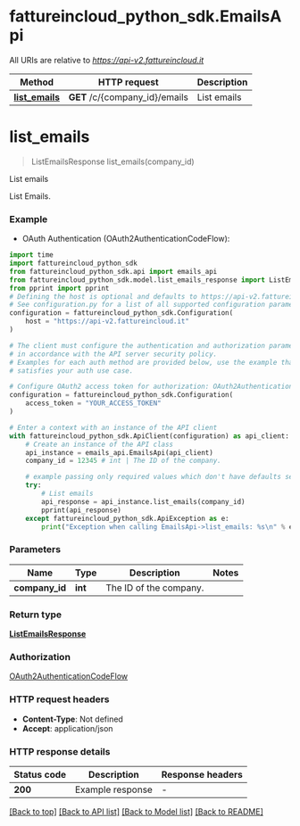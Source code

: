# fattureincloud_python_sdk.EmailsApi

All URIs are relative to *https://api-v2.fattureincloud.it*

Method | HTTP request | Description
------------- | ------------- | -------------
[**list_emails**](EmailsApi.md#list_emails) | **GET** /c/{company_id}/emails | List emails


# **list_emails**
> ListEmailsResponse list_emails(company_id)

List emails

List Emails.

### Example

* OAuth Authentication (OAuth2AuthenticationCodeFlow):

```python
import time
import fattureincloud_python_sdk
from fattureincloud_python_sdk.api import emails_api
from fattureincloud_python_sdk.model.list_emails_response import ListEmailsResponse
from pprint import pprint
# Defining the host is optional and defaults to https://api-v2.fattureincloud.it
# See configuration.py for a list of all supported configuration parameters.
configuration = fattureincloud_python_sdk.Configuration(
    host = "https://api-v2.fattureincloud.it"
)

# The client must configure the authentication and authorization parameters
# in accordance with the API server security policy.
# Examples for each auth method are provided below, use the example that
# satisfies your auth use case.

# Configure OAuth2 access token for authorization: OAuth2AuthenticationCodeFlow
configuration = fattureincloud_python_sdk.Configuration(
    access_token = "YOUR_ACCESS_TOKEN"
)

# Enter a context with an instance of the API client
with fattureincloud_python_sdk.ApiClient(configuration) as api_client:
    # Create an instance of the API class
    api_instance = emails_api.EmailsApi(api_client)
    company_id = 12345 # int | The ID of the company.

    # example passing only required values which don't have defaults set
    try:
        # List emails
        api_response = api_instance.list_emails(company_id)
        pprint(api_response)
    except fattureincloud_python_sdk.ApiException as e:
        print("Exception when calling EmailsApi->list_emails: %s\n" % e)
```


### Parameters

Name | Type | Description  | Notes
------------- | ------------- | ------------- | -------------
 **company_id** | **int**| The ID of the company. |

### Return type

[**ListEmailsResponse**](ListEmailsResponse.md)

### Authorization

[OAuth2AuthenticationCodeFlow](../README.md#OAuth2AuthenticationCodeFlow)

### HTTP request headers

 - **Content-Type**: Not defined
 - **Accept**: application/json


### HTTP response details

| Status code | Description | Response headers |
|-------------|-------------|------------------|
**200** | Example response |  -  |

[[Back to top]](#) [[Back to API list]](../README.md#documentation-for-api-endpoints) [[Back to Model list]](../README.md#documentation-for-models) [[Back to README]](../README.md)

